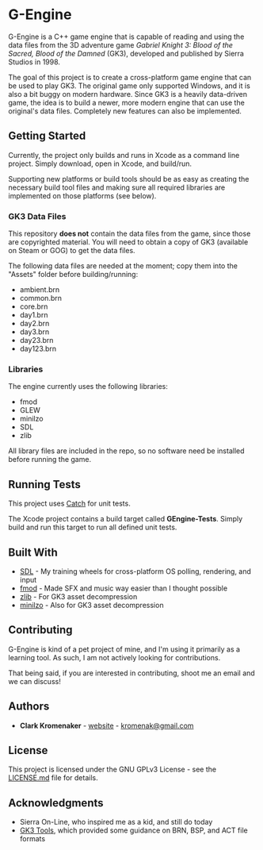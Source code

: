 # G-Engine

G-Engine is a C++ game engine that is capable of reading and using the data files from the 3D adventure game *Gabriel Knight 3: Blood of the Sacred, Blood of the Damned* (GK3), developed and published by Sierra Studios in 1998.

The goal of this project is to create a cross-platform game engine that can be used to play GK3. The original game only supported Windows, and it is also a bit buggy on modern hardware. Since GK3 is a heavily data-driven game, the idea is to build a newer, more modern engine that can use the original's data files. Completely new features can also be implemented.

## Getting Started

Currently, the project only builds and runs in Xcode as a command line project. Simply download, open in Xcode, and build/run.

Supporting new platforms or build tools should be as easy as creating the necessary build tool files and making sure all required libraries are implemented on those platforms (see below).

### GK3 Data Files
This repository **does not** contain the data files from the game, since those are copyrighted material. You will need to obtain a copy of GK3 (available on Steam or GOG) to get the data files.

The following data files are needed at the moment; copy them into the "Assets" folder before building/running:

- ambient.brn
- common.brn
- core.brn
- day1.brn
- day2.brn
- day3.brn
- day23.brn
- day123.brn

### Libraries

The engine currently uses the following libraries:

- fmod
- GLEW
- minilzo
- SDL
- zlib

All library files are included in the repo, so no software need be installed before running the game.

## Running Tests

This project uses [Catch](https://github.com/catchorg/Catch2) for unit tests.

The Xcode project contains a build target called **GEngine-Tests**. Simply build and run this target to run all defined unit tests.

## Built With

* [SDL](https://www.libsdl.org/) - My training wheels for cross-platform OS polling, rendering, and input
* [fmod](https://www.fmod.com/) - Made SFX and music way easier than I thought possible
* [zlib](https://www.zlib.net/) - For GK3 asset decompression
* [minilzo](http://www.oberhumer.com/opensource/lzo/) - Also for GK3 asset decompression

## Contributing

G-Engine is kind of a pet project of mine, and I'm using it primarily as a learning tool. As such, I am not actively looking for contributions.

That being said, if you are interested in contributing, shoot me an email and we can discuss!

## Authors

* **Clark Kromenaker** - [website](http://clarkkromenaker.com/) - kromenak@gmail.com

## License

This project is licensed under the GNU GPLv3 License - see the [LICENSE.md](LICENSE.md) file for details.

## Acknowledgments

* Sierra On-Line, who inspired me as a kid, and still do today
* [GK3 Tools](https://sourceforge.net/projects/gk3tools/), which provided some guidance on BRN, BSP, and ACT file formats
